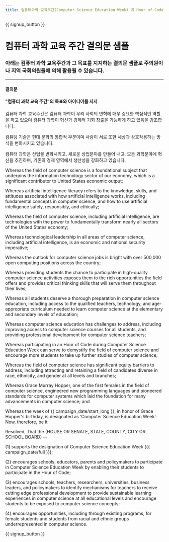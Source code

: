```yaml
---
title: 컴퓨터과학 교육주간(Computer Science Education Week) 과 Hour of Code 를 지원하기 위한 예시 결의문
---
```


{{ signup_button }}

# 컴퓨터 과학 교육 주간 결의문 샘플

### 아래는 컴퓨터 과학 교육주간과 그 목표를 지지하는 결의문 샘플로 주의원이나 지역 국회의원들에 의해 활용될 수 있습니다.

* * *

#### **결의문**  


#### "컴퓨터 과학 교육 주간"의 목표와 아이디어를 지지

컴퓨터 과학 교육주간은 컴퓨터 과학이 우리 사회의 변혁에 매우 중요한 핵심적인 역할을 하고 있으며 컴퓨터 과학이 혁신과 경제적 기회 창출을 가능하게 하고 있음을 강조합니다.

컴퓨팅 기술은 현대 문화의 통합적 부분이며 사람이 서로 또한 세상과 상호작용하는 방식을 변화시키고 있습니다.

컴퓨터 과학은 산업을 변화시키고, 새로운 상업분야를 만들어 내고, 모든 과학분야에 혁신을 추진하며, 기존의 경제 영역에서 생산성을 강화하고 있습니다.

Whereas the field of computer science is a foundational subject that underpins the information technology sector of our economy, which is a significant contributor to United States economic output;

Whereas artificial intelligence literacy refers to the knowledge, skills, and attitudes associated with how artificial intelligence works, including fundamental concepts in computer science, and how to use artificial intelligence safely, responsibly, and ethically;

Whereas the field of computer science, including artificial intelligence, are technologies with the power to fundamentally transform nearly all sectors of the United States economy;

Whereas technological leadership in all areas of computer science, including artificial intelligence, is an economic and national security imperative;

Whereas the outlook for computer science jobs is bright with over 500,000 open computing positions across the country;

Whereas providing students the chance to participate in high-quality computer science activities exposes them to the rich opportunities the field offers and provides critical thinking skills that will serve them throughout their lives;

Whereas all students deserve a thorough preparation in computer science education, including access to the qualified teachers, technology, and age-appropriate curriculum needed to learn computer science at the elementary and secondary levels of education;

Whereas computer science education has challenges to address, including improving access to computer science courses for all students, and providing professional development for computer science teachers;

Whereas participating in an Hour of Code during Computer Science Education Week can serve to demystify the field of computer science and encourage more students to take up further studies of computer science;

Whereas the field of computer science has significant equity barriers to address, including attracting and retaining a field of candidates diverse in race, ethnicity, and gender at all levels and branches;

Whereas Grace Murray Hopper, one of the first females in the field of computer science, engineered new programming languages and pioneered standards for computer systems which laid the foundation for many advancements in computer science; and

Whereas the week of {{ campaign_date/start_long }}, in honor of Grace Hopper's birthday, is designated as ‘Computer Science Education Week’: Now, therefore, be it <br />

Resolved, That the (HOUSE OR SENATE, STATE, COUNTY, CITY OR SCHOOL BOARD) --

(1) supports the designation of Computer Science Education Week ({{ campaign_date/full }});

(2) encourages schools, educators, parents and policymakers to participate in Computer Science Education Week by enabling their students to participate in the Hour of Code;

(3) encourages schools, teachers, researchers, universities, business leaders, and policymakers to identify mechanisms for teachers to receive cutting edge professional development to provide sustainable learning experiences in computer science at all educational levels and encourage students to be exposed to computer science concepts;

(4) encourages opportunities, including through existing programs, for female students and students from racial and ethnic groups underrepresented in computer science.

{{ signup_button }}